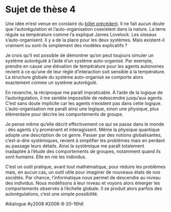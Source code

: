 # Sujet de thèse 4

Une idée m’est venue en corolaire du [billet précédent](autoregulation-vs-auto-organisation.md). Il ne fait aucun doute que l’autorégulation et l’auto-organisation coexistent dans la nature. La terre régule sa température comme l’a expliqué James Lovelock. Les oiseaux s’auto-organisent. Il y a de la place pour les deux systèmes. Mais existent-il vraiment ou sont-ils simplement des modèles explicatifs ?

Je crois qu’il est possible de démontrer qu’on peut toujours simuler un système autorégulé à l’aide d’un système auto-organisé. Par exemple, prendre en cause une élévation de température pour les agents autonomes revient à ce qu’une de leur règle d’interaction soit sensible à la température. La structure globale du système auto-organisé se comporte alors exactement comme un système autorégulé.

En revanche, la réciproque me paraît impraticable. À l’aide de la logique de l’autorégulation, il me semble impossible de redescendre jusqu’aux agents. C’est sans doute implicite car les agents n’existent pas dans cette logique. L’auto-organisation me paraît ainsi une logique, sinon une physique, plus élémentaire pour décrire les comportements de groupe.

Je pense même qu’elle décrit effectivement ce qui se passe dans le monde : des agents s’y promènent et interagissent. Même la physique quantique adopte une description de ce genre. Passer par des notions globalisantes, c’est-à-dire systémiques, revient à simplifier les problèmes mais en perdant au passage leurs détails. Ainsi la systémique me paraît totalement inadaptée à l’étude des comportements de groupes, notamment quand ils sont humains. Elle en nie les individus.

C’est un outil pratique, avant tout mathématique, pour réduire les problèmes mais, en aucun cas, un outil utile pour imaginer de nouveaux états de nos sociétés. Par chance, l’informatique nous permet de descendre au niveau des individus. Nous modélisons à leur niveau et voyons alors émerger les comportements observés à l’échelle globale. Il se produit alors parfois des autorégulations, c’est une simple possibilité.

#dialogue #y2008 #2008-8-20-16h6
